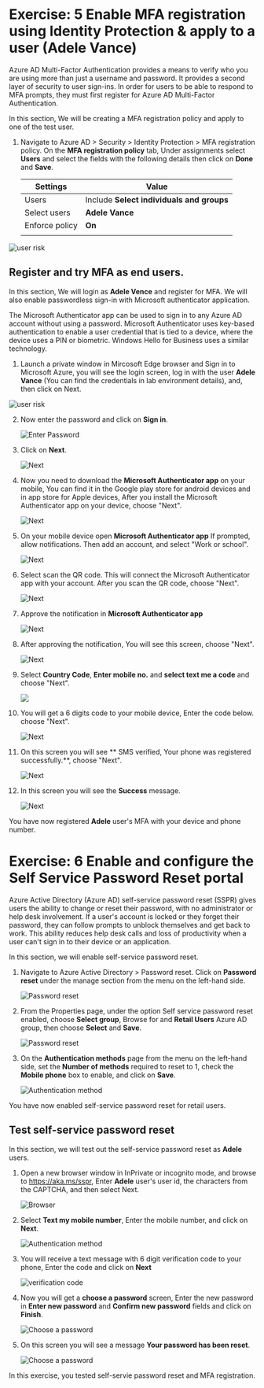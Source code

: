 # Exercise: 5 Enable MFA registration using Identity Protection & apply to a user (Adele Vance)




Azure AD Multi-Factor Authentication provides a means to verify who you are using more than just a username and password. It provides a second layer of security to user sign-ins. In order for users to be able to respond to MFA prompts, they must first register for Azure AD Multi-Factor Authentication.

In this section, We will be creating a MFA registration policy and apply to one of the test user.


1. Navigate to Azure AD > Security > Identity Protection > MFA registration policy. On the **MFA registration policy** tab, Under assignments select **Users** and select the fields with the following details then click on **Done** and **Save**.

    | Settings | Value |
    |--|--|
    | Users | Include  **Select individuals and groups**  |
    | Select users |   **Adele Vance**
    | Enforce policy | **On**  |
    | | |





![](images/mfa-select-users.png "user risk")




## Register and try MFA as end users.

In this section, We will login as **Adele Vence** and register for MFA. We will also enable passwordless sign-in with Microsoft authenticator application. 

The Microsoft Authenticator app can be used to sign in to any Azure AD account without using a password. Microsoft Authenticator uses key-based authentication to enable a user credential that is tied to a device, where the device uses a PIN or biometric. Windows Hello for Business uses a similar technology.


1. Launch a private window in Mircosoft Edge browser and Sign in to Microsoft Azure, you will see the login screen, log in with the user **Adele Vance** (You can find the credentials in lab environment details), and, then click on Next.




![](images/username-mfa.png "user risk")




2. Now enter the password and click on **Sign in**. 



    

	![](images/sign-in-mfa.png "Enter Password") 





3. Click on **Next**. 





	![](images/next-mfa.png "Next")




4. Now you need to download the **Microsoft Authenticator app** on your mobile, You can find it in the Google play store for android devices and in app store for Apple devices, After you install the Microsoft Authenticator app on your device, choose "Next".




	![](images/download-app.png "Next")





5. On your mobile device open **Microsoft Authenticator app** If prompted, allow notifications. Then add an account, and select "Work or school".





	![](images/next-app.png "Next")




6. Select scan the QR code. This will connect the Microsoft Authenticator app with your account. After you scan the QR code, choose "Next".





	![](images/qr-code.png "Next")



7. Approve the notification in **Microsoft Authenticator app**





	![](images/approve-mfa.png "Next")



8. After approving the notification, You will see this screen, choose "Next".





	![](images/after-approve-mfa.png "Next")




9. Select **Country Code**, **Enter mobile no.** and **select text me a code** and choose "Next".





	![](images/enter-mobile-no.png)





10. You will get a 6 digits code to your mobile device, Enter the code below. choose "Next".






	![](images/otp-no.png "Next")




11. On this screen you will see **  SMS verified, Your phone was registered successfully.**, choose "Next".





	![](images/otp-verified.png "Next")



12. In this screen you will see the **Success** message.





	![](images/success.png "Next")


You have now registered **Adele** user's MFA with your device and phone number. 

# Exercise: 6 Enable and configure the Self Service Password Reset portal




Azure Active Directory (Azure AD) self-service password reset (SSPR) gives users the ability to change or reset their password, with no administrator or help desk involvement. If a user's account is locked or they forget their password, they can follow prompts to unblock themselves and get back to work. This ability reduces help desk calls and loss of productivity when a user can't sign in to their device or an application.

In this section, we will enable self-service password reset. 


1. Navigate to Azure Active Directory > Password reset. Click on **Password reset** under the manage section from the menu on the left-hand side.





	![](images/sspr.png "Password reset")




2. From the Properties page, under the option Self service password reset enabled, choose **Select group**, Browse for and **Retail Users** Azure AD group, then choose **Select** and **Save**.






	![](images/sspr-select-grp.png "Password reset")




3. On the **Authentication methods** page from the menu on the left-hand side, set the **Number of methods** required to reset to 1, check the **Mobile phone** box to enable, and click on **Save**.






	![](images/sspr-auth-method.png "Authentication method")




You have now enabled self-service password reset for retail users. 

## Test self-service password reset


In this section, we will test out the self-service password reset as **Adele** users. 


1. Open a new browser window in InPrivate or incognito mode, and browse to https://aka.ms/sspr, Enter **Adele** user's user id, the characters from the CAPTCHA, and then select Next.





	![](images/sspr-browser.png "Browser")



2. Select **Text my mobile number**, Enter the mobile number, and click on **Next**.





	![](images/sspr-text.png "Authentication method")



3. You will receive a text message with 6 digit verification code to your phone, Enter the code and click on **Next**





	![](images/sspr-otp.png "verification code")



4. Now you will get a **choose a password** screen, Enter the new password in **Enter new password** and **Confirm new password** fields and click on **Finish**.





	![](images/sspr-password.png "Choose a password")




8. On this screen you will see a message **Your password has been reset**.





	![](images/sspr-reset.png "Choose a password")

In this exercise, you tested self-servie password reset and MFA registration. 